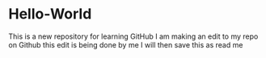 # Hello-World
This is a new repository for learning GitHub
I am making an edit to my repo on Github
this edit is being done by me 
I will then save this as read me 
